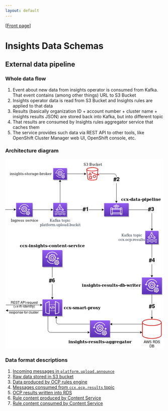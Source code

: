 ```yaml
---
layout: default
---
```

\[[Front page](index.md)\]

# Insights Data Schemas

## External data pipeline

### Whole data flow

1. Event about new data from insights operator is consumed from Kafka. That event contains (among
other things) URL to S3 Bucket
2. Insights operator data is read from S3 Bucket and Insights rules are applied to that data
3. Results (basically organization ID + account number + cluster name + insights results JSON) are stored back into
Kafka, but into different topic
4. That results are consumed by Insights rules aggregator service that caches them
5. The service provides such data via REST API to other tools, like OpenShift Cluster Manager web
UI, OpenShift console, etc.

### Architecture diagram

<img src="images/external-data-pipeline.png" alt="External data pipeline" usemap="#external-data-pipeline">
<map name="external-data-pipeline">
    <area shape="rect" coords="249, 155, 334, 212" title="Incoming messages in platform.upload.announce" alt="Incoming messages in platform.upload.announce" href="external-pipeline/platform.upload.announce_messages.html">
    <area shape="rect" coords="361,  46, 446, 103" title="Raw data stored in S3 bucket" alt="Raw data stored in S3 bucket" href="external-pipeline/raw_data_S3_bucket.html">
    <area shape="rect" coords="496, 162, 581, 219" title="Data produced by OCP rules engine" alt="Data produced by OCP rules engine" href="external-pipeline/ccx_data_pipeline.html">
    <area shape="rect" coords="496, 346, 581, 403" title="Messages consumed from ccx.ocp.results topic" alt="Data consumed from ccx.ocp.results topic" href="external-pipeline/ccx_ocp_results_topic.html">
    <area shape="rect" coords="496, 511, 581, 568" title="OCP results written into RDS" alt="OCP results written into RDS" href="external-pipeline/results_in_rds.html">
    <area shape="rect" coords="127, 418, 212, 475" title="Rule content produced by Content Service" alt="Rule content produced by Content Servic" href="external-pipeline/content_service.html">
</map>

### Data format descriptions

1. [Incoming messages in `platform.upload.announce`](external-pipeline/platform.upload.announce_messages.md)
1. [Raw data stored in S3 bucket](external-pipeline/raw_data_S3_bucket.md)
1. [Data produced by OCP rules engine](external-pipeline/ccx_data_pipeline.md)
1. [Messages consumed from `ccx.ocp.results` topic](external-pipeline/ccx_ocp_results_topic.md)
1. [OCP results written into RDS](external-pipeline/results_in_rds.md)
1. [Rule content produced by Content Service](external-pipeline/content_service.md)
1. [Rule content consumed by Content Service](external-pipeline/content_service_source.md)

